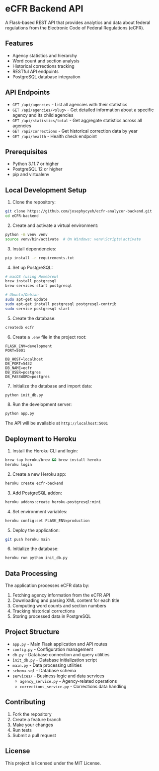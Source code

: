 # eCFR Backend API

A Flask-based REST API that provides analytics and data about federal regulations from the Electronic Code of Federal Regulations (eCFR).

## Features

- Agency statistics and hierarchy
- Word count and section analysis
- Historical corrections tracking
- RESTful API endpoints
- PostgreSQL database integration

## API Endpoints

- `GET /api/agencies` - List all agencies with their statistics
- `GET /api/agencies/<slug>` - Get detailed information about a specific agency and its child agencies
- `GET /api/statistics/total` - Get aggregate statistics across all agencies
- `GET /api/corrections` - Get historical correction data by year
- `GET /api/health` - Health check endpoint

## Prerequisites

- Python 3.11.7 or higher
- PostgreSQL 12 or higher
- pip and virtualenv

## Local Development Setup

1. Clone the repository:
```bash
git clone https://github.com/josephycyeh/ecfr-analyzer-backend.git
cd eCFR-backend
```

2. Create and activate a virtual environment:
```bash
python -m venv venv
source venv/bin/activate  # On Windows: venv\Scripts\activate
```

3. Install dependencies:
```bash
pip install -r requirements.txt
```

4. Set up PostgreSQL:
```bash
# macOS (using Homebrew)
brew install postgresql
brew services start postgresql

# Ubuntu/Debian
sudo apt-get update
sudo apt-get install postgresql postgresql-contrib
sudo service postgresql start
```

5. Create the database:
```bash
createdb ecfr
```

6. Create a `.env` file in the project root:
```
FLASK_ENV=development
PORT=5001

DB_HOST=localhost
DB_PORT=5432
DB_NAME=ecfr
DB_USER=postgres
DB_PASSWORD=postgres
```

7. Initialize the database and import data:
```bash
python init_db.py
```

8. Run the development server:
```bash
python app.py
```

The API will be available at `http://localhost:5001`

## Deployment to Heroku

1. Install the Heroku CLI and login:
```bash
brew tap heroku/brew && brew install heroku
heroku login
```

2. Create a new Heroku app:
```bash
heroku create ecfr-backend
```

3. Add PostgreSQL addon:
```bash
heroku addons:create heroku-postgresql:mini
```

4. Set environment variables:
```bash
heroku config:set FLASK_ENV=production
```

5. Deploy the application:
```bash
git push heroku main
```

6. Initialize the database:
```bash
heroku run python init_db.py
```

## Data Processing

The application processes eCFR data by:
1. Fetching agency information from the eCFR API
2. Downloading and parsing XML content for each title
3. Computing word counts and section numbers
4. Tracking historical corrections
5. Storing processed data in PostgreSQL

## Project Structure

- `app.py` - Main Flask application and API routes
- `config.py` - Configuration management
- `db.py` - Database connection and query utilities
- `init_db.py` - Database initialization script
- `main.py` - Data processing utilities
- `schema.sql` - Database schema
- `services/` - Business logic and data services
  - `agency_service.py` - Agency-related operations
  - `corrections_service.py` - Corrections data handling

## Contributing

1. Fork the repository
2. Create a feature branch
3. Make your changes
4. Run tests
5. Submit a pull request

## License

This project is licensed under the MIT License.

